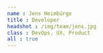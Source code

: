 ```yaml
---
name : Jens Heimbürge
title : Developer
headshot : /img/team/jens.jpg
class : DevOps, UX, Product
all : true
---
```

